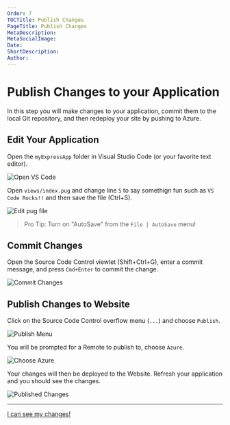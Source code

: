 ```yaml
---
Order: 7
TOCTitle: Publish Changes
PageTitle: Publish Changes
MetaDescription: 
MetaSocialImage: 
Date: 
ShortDescription: 
Author: 
---
```


# Publish Changes to your Application

In this step you will make changes to your application, commit them to the local Git repository, and then redeploy your site by pushing to Azure.

## Edit Your Application

Open the `myExpressApp` folder in Visual Studio Code (or your favorite text editor).

![Open VS Code](nodejs-deployment_openvscode.png)

Open `views/index.pug` and change line `5` to say somethign fun such as `VS Code Rocks!!` and then save the file (Ctrl+S).

![Edit pug file](nodejs-deployment_editpugfile.png)

> Pro Tip: Turn on "AutoSave" from the `File | AutoSave` menu!

## Commit Changes

Open the Source Code Control viewlet (Shift+Ctrl+G), enter a commit message, and press `Cmd+Enter` to commit the change. 

![Commit Changes](nodejs-deployment_commitchanges.png)

## Publish Changes to Website

Click on the Source Code Control overflow menu (`...`) and choose `Publish`.  

![Publish Menu](nodejs-deployment_publishmenu.png)

You will be prompted for a Remote to publish to, choose `Azure`.

![Choose Azure](nodejs-deployment_chooseazure.png)

Your changes will then be deployed to the Website. Refresh your application and you should see the changes.

![Published Changes](nodejs-deployment_vscoderocks.png)

---- 

<a class="tutorial-next-btn" href="/tutorials/nodejs-deployment/extensions">I can see my changes!</a>